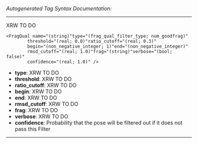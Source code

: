 _Autogenerated Tag Syntax Documentation:_

---
XRW TO DO

```
<FragQual name="(string)"type="(frag_qual_filter_type; num_goodfrag)"
        threshold="(real; 0.0)"ratio_cutoff="(real; 0.3)"
        begin="(non_negative_integer; 1)"end="(non_negative_integer)"
        rmsd_cutoff="(real; 1.0)"frag="(string)"verbose="(bool; false)"
        confidence="(real; 1.0)" />
```

-   **type**: XRW TO DO
-   **threshold**: XRW TO DO
-   **ratio_cutoff**: XRW TO DO
-   **begin**: XRW TO DO
-   **end**: XRW TO DO
-   **rmsd_cutoff**: XRW TO DO
-   **frag**: XRW TO DO
-   **verbose**: XRW TO DO
-   **confidence**: Probability that the pose will be filtered out if it does not pass this Filter

---
